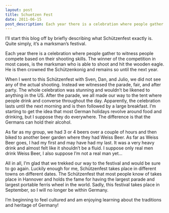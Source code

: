 ```yaml
---
layout: post
title: Schuetzen Fest
date: 2011-06-15
post_description: Each year there is a celebration where people gather to witness people compete based on their shooting skills. The winner of the competition in most cases, is the marksman who is able to shoot and hit the wooden eagle. He is then crowned the Schützenkonig and remains so until the next year.
---
```

I’ll start this blog off by briefly describing what Schützenfest exactly is. Quite simply, it’s a marksman’s festival.

Each year there is a celebration where people gather to witness people compete based on their shooting skills. The winner of the competition in most cases, is the marksman who is able to shoot and hit the wooden eagle. He is then crowned the Schützenkonig and remains so until the next year.

When I went to this Schützenfest with Sven, Dan, and Julio, we did not see any of the actual shooting. Instead we witnessed the parade, fair, and after party. The whole celebration was stunning and wouldn’t be likened to anything in the US. After the parade, we all made our way to the tent where people drink and converse throughout the day. Apparently, the celebration lasts until the next morning and is then followed by a large breakfast. I’m starting to get the idea that most German holidays revolve around food and drinking, but I suppose they do everywhere. The difference is that the Germans can hold their alcohol.

As far as my group, we had 3 or 4 beers over a couple of hours and then biked to another beer garden where they had Weiss Beer.  As far as Weiss Beer goes, I had my first and may have had my last. It was a very heavy drink and almost felt like it shouldn’t be a fluid. I suppose only real men drink Weiss Beer, I also suppose I’m not a real man yet…

All in all, I’m glad that we trekked our way to the festival and would be sure to go again. Luckily enough for me, Schützenfest takes place in different towns on different dates. The Schützenfest that most people know of takes place in Hannover and holds the fame for having the largest parade and largest portable ferris wheel in the world.  Sadly, this festival takes place in September, so I will no longer be within Germany.

I’m beginning to feel cultured and am enjoying learning about the traditions and heritage of Germany!
